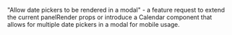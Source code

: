 "Allow date pickers to be rendered in a modal" - a feature request to extend the current panelRender props or introduce a Calendar component that allows for multiple date pickers in a modal for mobile usage.
